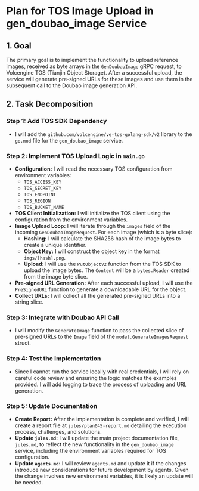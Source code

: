 # Plan for TOS Image Upload in gen_doubao_image Service

## 1. Goal

The primary goal is to implement the functionality to upload reference images, received as byte arrays in the `GenDoubaoImage` gRPC request, to Volcengine TOS (Tianjin Object Storage). After a successful upload, the service will generate pre-signed URLs for these images and use them in the subsequent call to the Doubao image generation API.

## 2. Task Decomposition

### Step 1: Add TOS SDK Dependency
- I will add the `github.com/volcengine/ve-tos-golang-sdk/v2` library to the `go.mod` file for the `gen_doubao_image` service.

### Step 2: Implement TOS Upload Logic in `main.go`
- **Configuration:** I will read the necessary TOS configuration from environment variables:
    - `TOS_ACCESS_KEY`
    - `TOS_SECRET_KEY`
    - `TOS_ENDPOINT`
    - `TOS_REGION`
    - `TOS_BUCKET_NAME`
- **TOS Client Initialization:** I will initialize the TOS client using the configuration from the environment variables.
- **Image Upload Loop:** I will iterate through the `images` field of the incoming `GenDoubaoImageRequest`. For each image (which is a byte slice):
    - **Hashing:** I will calculate the SHA256 hash of the image bytes to create a unique identifier.
    - **Object Key:** I will construct the object key in the format `imgs/[hash].png`.
    - **Upload:** I will use the `PutObjectV2` function from the TOS SDK to upload the image bytes. The `Content` will be a `bytes.Reader` created from the image byte slice.
- **Pre-signed URL Generation:** After each successful upload, I will use the `PreSignedURL` function to generate a downloadable URL for the object.
- **Collect URLs:** I will collect all the generated pre-signed URLs into a string slice.

### Step 3: Integrate with Doubao API Call
- I will modify the `GenerateImage` function to pass the collected slice of pre-signed URLs to the `Image` field of the `model.GenerateImagesRequest` struct.

### Step 4: Test the Implementation
- Since I cannot run the service locally with real credentials, I will rely on careful code review and ensuring the logic matches the examples provided. I will add logging to trace the process of uploading and URL generation.

### Step 5: Update Documentation
- **Create Report:** After the implementation is complete and verified, I will create a report file at `jules/plan045-report.md` detailing the execution process, challenges, and solutions.
- **Update `jules.md`:** I will update the main project documentation file, `jules.md`, to reflect the new functionality in the `gen_doubao_image` service, including the environment variables required for TOS configuration.
- **Update `agents.md`:** I will review `agents.md` and update it if the changes introduce new considerations for future development by agents. Given the change involves new environment variables, it is likely an update will be needed.
